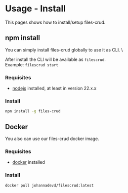 # Usage - Install

This pages shows how to install/setup files-crud.

## npm install
You can simply install files-crud globally to use it as CLI. \

After install the CLI will be available as `filescrud`. \
Example: `filescrud start`

### Requisites
* [nodejs](https://nodejs.org/en) installed, at least in version 22.x.x

### Install
```sh
npm install -g files-crud
```

## Docker
You also can use our files-crud docker image.

### Requisites
* [docker](https://www.docker.com/) installed

### Install
```sh
docker pull johannadevd/filescrud:latest
```
